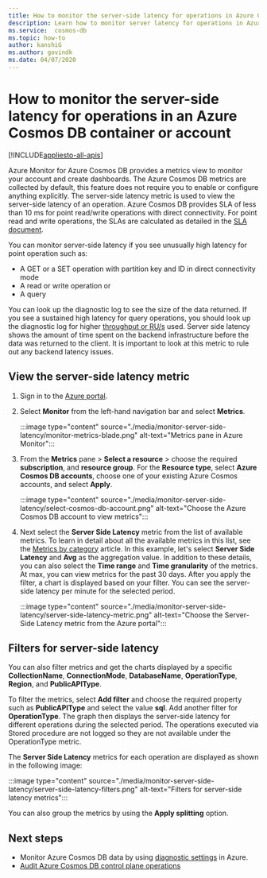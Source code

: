 ```yaml
---
title: How to monitor the server-side latency for operations in Azure Cosmos DB 
description: Learn how to monitor server latency for operations in Azure Cosmos DB account or a container. Owners of an Azure Cosmos DB account can understand the server-side latency issues with your Azure Cosmos accounts.
ms.service:  cosmos-db
ms.topic: how-to
author: kanshiG  
ms.author: govindk
ms.date: 04/07/2020
---
```


# How to monitor the server-side latency for operations in an Azure Cosmos DB container or account
[!INCLUDE[appliesto-all-apis](includes/appliesto-all-apis.md)]

Azure Monitor for Azure Cosmos DB provides a metrics view to monitor your account and create dashboards. The Azure Cosmos DB metrics are collected by default, this feature does not require you to enable or configure anything explicitly. The server-side latency metric is used to view the server-side latency of an operation. Azure Cosmos DB provides SLA of less than 10 ms for point read/write operations with direct connectivity. For point read and write operations, the SLAs are calculated as detailed in the [SLA document](https://azure.microsoft.com/support/legal/sla/cosmos-db/v1_3/).

You can monitor server-side latency if you see unusually high latency for point operation such as:

* A GET or a SET operation with partition key and ID in direct connectivity mode
* A read or write operation or
* A query

You can look up the diagnostic log to see the size of the data returned. If you see a sustained high latency for query operations, you should look up the diagnostic log for higher [throughput or RU/s](cosmosdb-monitor-resource-logs.md#diagnostic-queries) used. Server side latency shows the amount of time spent on the backend infrastructure before the data was returned to the client. It is important to look at this metric to rule out any backend latency issues.

## View the server-side latency metric

1. Sign in to the [Azure portal](https://portal.azure.com/).

1. Select **Monitor** from the left-hand navigation bar and select **Metrics**.

   :::image type="content" source="./media/monitor-server-side-latency/monitor-metrics-blade.png" alt-text="Metrics pane in Azure Monitor":::

1. From the **Metrics** pane > **Select a resource** > choose the required **subscription**, and **resource group**. For the **Resource type**, select **Azure Cosmos DB accounts**, choose one of your existing Azure Cosmos accounts, and select **Apply**.
   
   :::image type="content" source="./media/monitor-server-side-latency/select-cosmos-db-account.png" alt-text="Choose the Azure Cosmos DB account to view metrics":::

1. Next select the **Server Side Latency**  metric from the list of available metrics. To learn in detail about all the available metrics in this list, see the [Metrics by category](monitor-cosmos-db-reference.md) article. In this example, let's select **Server Side Latency** and **Avg** as the aggregation value. In addition to these details, you can also select the **Time range** and **Time granularity** of the metrics. At max, you can view metrics for the past 30 days.  After you apply the filter, a chart is displayed based on your filter. You can see the server-side latency per minute for the selected period.  

   :::image type="content" source="./media/monitor-server-side-latency/server-side-latency-metric.png" alt-text="Choose the Server-Side Latency metric from the Azure portal":::

## Filters for server-side latency

You can also filter metrics and get the charts displayed by a specific **CollectionName**, **ConnectionMode**, **DatabaseName**, **OperationType**, **Region**, and **PublicAPIType**. 

To filter the metrics, select **Add filter** and choose the required property such as **PublicAPIType** and select the value **sql**. Add another filter for **OperationType**. The graph then displays the server-side latency for different operations during the selected period. The operations executed via Stored procedure are not logged so they are not available under the OperationType metric.

The **Server Side Latency** metrics for each operation are displayed as shown in the following image:

:::image type="content" source="./media/monitor-server-side-latency/server-side-latency-filters.png" alt-text="Filters for server-side latency metrics":::

You can also group the metrics by using the **Apply splitting** option.  

## Next steps

* Monitor Azure Cosmos DB data by using [diagnostic settings](cosmosdb-monitor-resource-logs.md) in Azure.
* [Audit Azure Cosmos DB control plane operations](audit-control-plane-logs.md)
